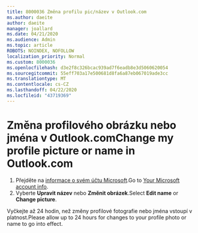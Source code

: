 ```yaml
---
title: 8000036 Změna profilu pic/název v Outlook.com
ms.author: daeite
author: daeite
manager: joallard
ms.date: 04/21/2020
ms.audience: Admin
ms.topic: article
ROBOTS: NOINDEX, NOFOLLOW
localization_priority: Normal
ms.custom: 8000036
ms.openlocfilehash: d3e2f8c326bcac939ad7f6eadb8e3d5060620054
ms.sourcegitcommit: 55eff703a17e500681d8fa6a87eb067019ade3cc
ms.translationtype: MT
ms.contentlocale: cs-CZ
ms.lasthandoff: 04/22/2020
ms.locfileid: "43719369"
---
```

# <a name="change-my-profile-picture-or-name-in-outlookcom"></a><span data-ttu-id="aabee-102">Změna profilového obrázku nebo jména v Outlook.com</span><span class="sxs-lookup"><span data-stu-id="aabee-102">Change my profile picture or name in Outlook.com</span></span>

1. <span data-ttu-id="aabee-103">Přejděte na [informace o svém účtu Microsoft](https://go.microsoft.com/fwlink/p/?linkid=860841).</span><span class="sxs-lookup"><span data-stu-id="aabee-103">Go to [Your Microsoft account info](https://go.microsoft.com/fwlink/p/?linkid=860841).</span></span>
1. <span data-ttu-id="aabee-104">Vyberte **Upravit název** nebo **Změnit obrázek**.</span><span class="sxs-lookup"><span data-stu-id="aabee-104">Select **Edit name** or **Change picture**.</span></span>

<span data-ttu-id="aabee-105">Vyčkejte až 24 hodin, než změny profilové fotografie nebo jména vstoupí v platnost.</span><span class="sxs-lookup"><span data-stu-id="aabee-105">Please allow up to 24 hours for changes to your profile photo or name to go into effect.</span></span>